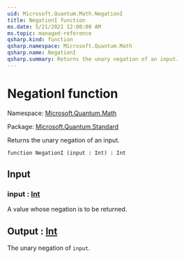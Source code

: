 ```yaml
---
uid: Microsoft.Quantum.Math.NegationI
title: NegationI function
ms.date: 5/21/2021 12:00:00 AM
ms.topic: managed-reference
qsharp.kind: function
qsharp.namespace: Microsoft.Quantum.Math
qsharp.name: NegationI
qsharp.summary: Returns the unary negation of an input.
---
```


# NegationI function

Namespace: [Microsoft.Quantum.Math](xref:Microsoft.Quantum.Math)

Package: [Microsoft.Quantum.Standard](https://nuget.org/packages/Microsoft.Quantum.Standard)


Returns the unary negation of an input.

```qsharp
function NegationI (input : Int) : Int
```


## Input

### input : [Int](xref:microsoft.quantum.qsharp.valueliterals#int-literals)

A value whose negation is to be returned.



## Output : [Int](xref:microsoft.quantum.qsharp.valueliterals#int-literals)

The unary negation of `input`.